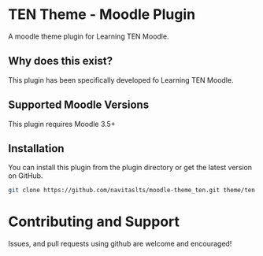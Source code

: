 # TEN Theme - Moodle Plugin

A moodle theme plugin for Learning TEN Moodle.

## Why does this exist? ##

This plugin has been specifically developed fo Learning TEN Moodle.

## Supported Moodle Versions

This plugin requires Moodle 3.5+

## Installation

You can install this plugin from the plugin directory or get the latest version
on GitHub.

```bash
git clone https://github.com/navitaslts/moodle-theme_ten.git theme/ten
```

# Contributing and Support

Issues, and pull requests using github are welcome and encouraged! 
